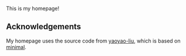 This is my homepage!

## Acknowledgements

My homepage uses the source code from [yaoyao-liu](https://github.com/yaoyao-liu/minimal-light), which is based on [minimal](https://github.com/orderedlist/minimal).
